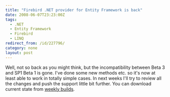 ```yaml
---
title: "Firebird .NET provider for Entity Framework is back"
date: 2008-06-07T23:23:00Z
tags:
  - .NET
  - Entity Framework
  - Firebird
  - LINQ
redirect_from: /id/227796/
category: none
layout: post
---
```

Well, not so back as you might think, but the incompatibility between Beta 3 and SP1 Beta 1 is gone. I've done some new methods etc. so it's now at least able to work in totally simple cases. In next weeks I'll try to review all the changes and push the support little bit further. You can download current state from [weekly builds][1].

[1]: http://netprovider.cincura.net/